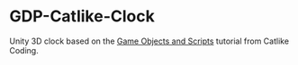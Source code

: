 # GDP-Catlike-Clock

Unity 3D clock based on the [Game Objects and Scripts][tutorial] tutorial from Catlike Coding.

[tutorial]: <http://catlikecoding.com/unity/tutorials/basics/game-objects-and-scripts/>
